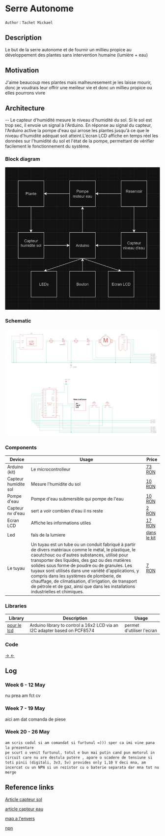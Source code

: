 # Serre Autonome

`Author` : `Tachet Mickael` 

## Description
Le but de la serre autonome et de fournir un millieu propice au développement des plantes sans intervention humaine (lumière + eau) 
## Motivation
J'aime beaucoup mes plantes mais malheuresement je les laisse mourir, donc je voudrais leur offrir une meiileur vie et donc un millieu propice ou elles pourrons vivre
## Architecture
--
 Le capteur d'humidité mesure le niveau d'humidité du sol. Si le sol est trop sec, il envoie un signal à l'Arduino.
 En réponse au signal du capteur, l'Arduino active la pompe d'eau qui arrose les plantes jusqu'à ce que le niveau d'humidité adéquat soit atteint.L'écran LCD affiche en temps réel les données sur l'humidité du sol et l'état de la pompe, permettant de vérifier facilement le fonctionnement du système.
### Block diagram

<!-- Make sure the path to the picture is correct -->
![Block Diagram](images/image.png)

### Schematic

![Schematic](images/schema_serre.png)

### Components


<!-- This is just an example, fill in with your actual components -->

| Device | Usage | Price |
|--------|--------|-------|
| Arduino (kit)| Le microcontrolleur | [73 RON](https://www.emag.ro/kit-plusivo-microcontroller-starter-programabil-in-arduino-ide-x001fpqyl1/pd/DKJN9VMBM/)|
| Capteur humidite sol | Mesure l'humidite du sol | [10 RON](https://www.optimusdigital.ro/ro/senzori-senzori-de-umiditate/73-senzor-de-umiditate-a-solului.html?search_query=umiditate+sol&results=26)|
| Pompe d'eau | Pompe d'eau submersible qui pompe de l'eau | [10 RON](https://www.optimusdigital.ro/ro/altele/4149-mini-pompa-de-apa-submersibila.html)|
| Capteur nv d'eau | sert a voir combien d'eau il ns reste | [2 RON](https://www.optimusdigital.ro/ro/senzori-altele/272-senzor-de-nivel-al-apei.html?search_query=senzor+apa&results=199)
| Ecran LCD | Affiche les informations utiles| [17 RON](https://www.optimusdigital.ro/ro/optoelectronice-lcd-uri/2894-lcd-cu-interfata-i2c-si-backlight-albastru.html)|
|Led| fais de la lumiere | [dans le kit](https://www.emag.ro/kit-plusivo-microcontroller-starter-programabil-in-arduino-ide-x001fpqyl1/pd/DKJN9VMBM/) |
|Le tuyau| Un tuyau est un tube ou un conduit fabriqué à partir de divers matériaux comme le métal, le plastique, le caoutchouc ou d'autres substances, utilisé pour transporter des liquides, des gaz ou des matières solides sous forme de poudre ou de granules. Les tuyaux sont utilisés dans une variété d'applications, y compris dans les systèmes de plomberie, de chauffage, de climatisation, d'irrigation, de transport de pétrole et de gaz, ainsi que dans les installations industrielles et chimiques. | [7 RON](https://www.optimusdigital.ro/ro/altele/7106-mini-furtun-flexibil-6x8-mm-1-m.html?search_query=Furtun&results=3)
### Libraries

<!-- This is just an example, fill in the table with your actual components -->

| Library | Description | Usage |
|---------|-------------|-------|
| [pour le lcd](https://github.com/blackhack/LCD_I2C) | Arduino library to control a 16x2 LCD via an I2C adapter based on PCF8574 | permet d'utiliser l'ecran  |

### Code
[->  <-](src/automated_greenhouse.ino)
## Log

<!-- write every week your progress here -->

### Week 6 - 12 May
nu prea am fct cv
### Week 7 - 19 May
aici am dat comanda de piese
### Week 20 - 26 May
```
am scris codul si am comandat si furtunul =))) sper ca imi vine pana la prezentare
pe scurt o venit furtunul, totul e bun mai putin cand pun motorul in circuit care nu are destula putere , apare o scadere de tensiune si toti pinii (digitali, 3v3, 5v) provides only 1,10 V deci mna, am incercat cu un NPN si un rezistor cu o baterie separata dar mna tot nu merge 
```
## Reference links

<!-- Fill in with appropriate links and link titles -->
[Article capteur sol](https://lastminuteengineers.com/soil-moisture-sensor-arduino-tutorial/)

[article capteur eau](https://lastminuteengineers.com/water-level-sensor-arduino-tutorial/)

[map a l'envers](https://forum.arduino.cc/t/map-reverse-ranges/504133)

[npn](https://www.onsemi.com/pdf/datasheet/p2n2222a-d.pdf)
